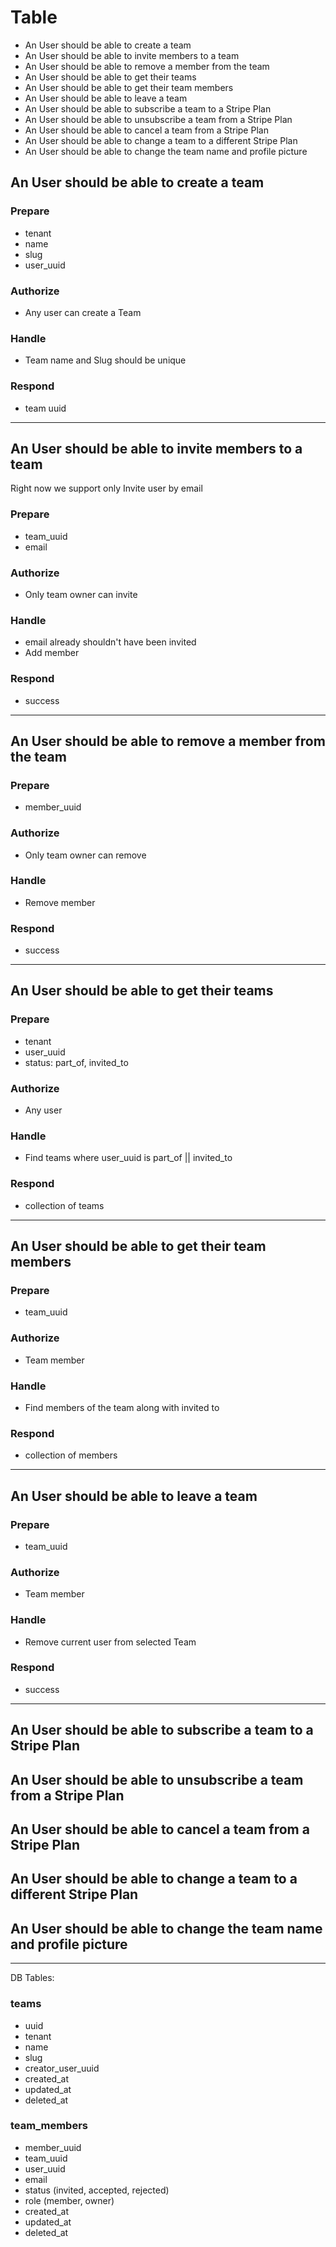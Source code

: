 # Table

- An User should be able to create a team
- An User should be able to invite members to a team
- An User should be able to remove a member from the team
- An User should be able to get their teams
- An User should be able to get their team members
- An User should be able to leave a team
- An User should be able to subscribe a team to a Stripe Plan
- An User should be able to unsubscribe a team from a Stripe Plan
- An User should be able to cancel a team from a Stripe Plan
- An User should be able to change a team to a different Stripe Plan
- An User should be able to change the team name and profile picture

## An User should be able to create a team
  
  ### Prepare

  - tenant
  - name
  - slug
  - user_uuid

  ### Authorize

  - Any user can create a Team

  ### Handle

  - Team name and Slug should be unique

  ### Respond

  - team uuid

-------

## An User should be able to invite members to a team

Right now we support only Invite user by email

  ### Prepare

  - team_uuid
  - email

  ### Authorize

  - Only team owner can invite

  ### Handle

  - email already shouldn't have been invited
  - Add member

  ### Respond

  - success

-------

## An User should be able to remove a member from the team

  ### Prepare

  - member_uuid

  ### Authorize

  - Only team owner can remove

  ### Handle

  - Remove member 

  ### Respond

  - success

-------

## An User should be able to get their teams

  ### Prepare

  - tenant
  - user_uuid
  - status: part_of, invited_to

  ### Authorize

  - Any user

  ### Handle

  - Find teams where user_uuid is part_of || invited_to

  ### Respond

  - collection of teams

----------


## An User should be able to get their team members


  ### Prepare

  - team_uuid

  ### Authorize

  - Team member

  ### Handle

  - Find members of the team along with invited to

  ### Respond

  - collection of members

----------

## An User should be able to leave a team

  ### Prepare

  - team_uuid

  ### Authorize

  - Team member

  ### Handle

  - Remove current user from selected Team

  ### Respond

  - success

----------

## An User should be able to subscribe a team to a Stripe Plan
## An User should be able to unsubscribe a team from a Stripe Plan
## An User should be able to cancel a team from a Stripe Plan
## An User should be able to change a team to a different Stripe Plan
## An User should be able to change the team name and profile picture



-----------

DB Tables:


### teams

- uuid
- tenant
- name
- slug
- creator_user_uuid
- created_at
- updated_at
- deleted_at

### team_members

- member_uuid
- team_uuid
- user_uuid
- email
- status (invited, accepted, rejected)
- role (member, owner)
- created_at
- updated_at
- deleted_at


